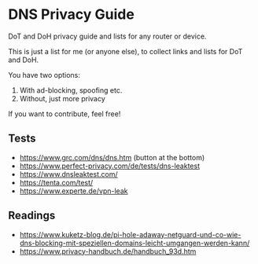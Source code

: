 # DNS Privacy Guide

DoT and DoH privacy guide and lists for any router or device.

This is just a list for me (or anyone else), to collect links and lists for DoT and DoH.

You have two options:

1. With ad-blocking, spoofing etc.
2. Without, just more privacy

If you want to contribute, feel free!

## Tests

- https://www.grc.com/dns/dns.htm (button at the bottom)
- https://www.perfect-privacy.com/de/tests/dns-leaktest
- https://www.dnsleaktest.com/
- https://tenta.com/test/
- https://www.experte.de/vpn-leak

## Readings

- https://www.kuketz-blog.de/pi-hole-adaway-netguard-und-co-wie-dns-blocking-mit-speziellen-domains-leicht-umgangen-werden-kann/
- https://www.privacy-handbuch.de/handbuch_93d.htm

